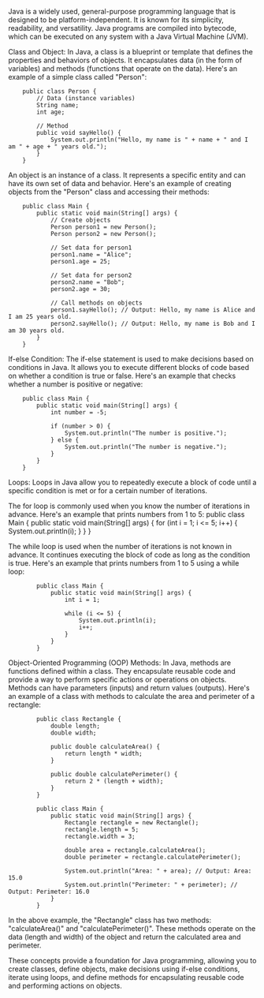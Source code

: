 
Java is a widely used, general-purpose programming language that is designed to be platform-independent. It is known for its simplicity, readability, and versatility. Java programs are compiled into bytecode, which can be executed on any system with a Java Virtual Machine (JVM).

Class and Object: In Java, a class is a blueprint or template that defines the properties and behaviors of objects. It encapsulates data (in the form of variables) and methods (functions that operate on the data). Here's an example of a simple class called "Person":

        public class Person {
            // Data (instance variables)
            String name;
            int age;

            // Method
            public void sayHello() {
                System.out.println("Hello, my name is " + name + " and I am " + age + " years old.");
            }
        }


An object is an instance of a class. It represents a specific entity and can have its own set of data and behavior. Here's an example of creating objects from the "Person" class and accessing their methods:

        public class Main {
            public static void main(String[] args) {
                // Create objects
                Person person1 = new Person();
                Person person2 = new Person();

                // Set data for person1
                person1.name = "Alice";
                person1.age = 25;

                // Set data for person2
                person2.name = "Bob";
                person2.age = 30;

                // Call methods on objects
                person1.sayHello(); // Output: Hello, my name is Alice and I am 25 years old.
                person2.sayHello(); // Output: Hello, my name is Bob and I am 30 years old.
            }
        }


If-else Condition: The if-else statement is used to make decisions based on conditions in Java. It allows you to execute different blocks of code based on whether a condition is true or false. Here's an example that checks whether a number is positive or negative:

        public class Main {
            public static void main(String[] args) {
                int number = -5;

                if (number > 0) {
                    System.out.println("The number is positive.");
                } else {
                    System.out.println("The number is negative.");
                }
            }
        }

Loops: Loops in Java allow you to repeatedly execute a block of code until a specific condition is met or for a certain number of iterations.

The for loop is commonly used when you know the number of iterations in advance. Here's an example that prints numbers from 1 to 5:
            public class Main {
                public static void main(String[] args) {
                    for (int i = 1; i <= 5; i++) {
                        System.out.println(i);
                    }
                }
            }


The while loop is used when the number of iterations is not known in advance. It continues executing the block of code as long as the condition is true. Here's an example that prints numbers from 1 to 5 using a while loop:

            public class Main {
                public static void main(String[] args) {
                    int i = 1;

                    while (i <= 5) {
                        System.out.println(i);
                        i++;
                    }
                }
            }

Object-Oriented Programming (OOP) Methods: In Java, methods are functions defined within a class. They encapsulate reusable code and provide a way to perform specific actions or operations on objects. Methods can have parameters (inputs) and return values (outputs). Here's an example of a class with methods to calculate the area and perimeter of a rectangle:


            public class Rectangle {
                double length;
                double width;

                public double calculateArea() {
                    return length * width;
                }

                public double calculatePerimeter() {
                    return 2 * (length + width);
                }
            }

            public class Main {
                public static void main(String[] args) {
                    Rectangle rectangle = new Rectangle();
                    rectangle.length = 5;
                    rectangle.width = 3;

                    double area = rectangle.calculateArea();
                    double perimeter = rectangle.calculatePerimeter();

                    System.out.println("Area: " + area); // Output: Area: 15.0
                    System.out.println("Perimeter: " + perimeter); // Output: Perimeter: 16.0
                }
            }


In the above example, the "Rectangle" class has two methods: "calculateArea()" and "calculatePerimeter()". These methods operate on the data (length and width) of the object and return the calculated area and perimeter.

These concepts provide a foundation for Java programming, allowing you to create classes, define objects, make decisions using if-else conditions, iterate using loops, and define methods for encapsulating reusable code and performing actions on objects.